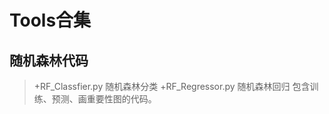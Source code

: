 # Tools合集


	
## 随机森林代码
> +RF_Classfier.py 随机森林分类
> +RF_Regressor.py 随机森林回归
>  包含训练、预测、画重要性图的代码。



